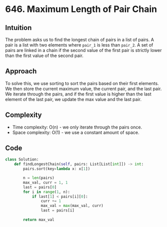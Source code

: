 # 646. Maximum Length of Pair Chain

## Intuition
The problem asks us to find the longest chain of pairs in a list of pairs. A pair is a list with two elements where `pair_1` is less than `pair_2`. A set of pairs are linked in a chain if the second value of the first pair is strictly lower than the first value of the second pair.

## Approach
To solve this, we use sorting to sort the pairs based on their first elements. We then store the current maximum value, the current pair, and the last pair. We iterate through the pairs, and if the first value is higher than the last element of the last pair, we update the max value and the last pair.

## Complexity
- Time complexity: O(n) - we only iterate through the pairs once.
- Space complexity: O(1) - we use a constant amount of space.

## Code
```python
class Solution:
    def findLongestChain(self, pairs: List[List[int]]) -> int:
        pairs.sort(key=lambda x: x[1])

        n = len(pairs)
        max_val, curr = 1, 1
        last = pairs[0]
        for i in range(1, n):
            if last[1] < pairs[i][0]:
                curr += 1
                max_val = max(max_val, curr)
                last = pairs[i]
        
        return max_val
```